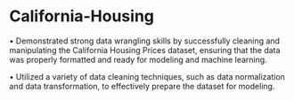 # California-Housing

•	Demonstrated strong data wrangling skills by successfully cleaning and manipulating the California Housing Prices dataset, ensuring that the data was properly formatted and ready for modeling and machine learning.

•	Utilized a variety of data cleaning techniques, such as data normalization and data transformation, to effectively prepare the dataset for modeling.
